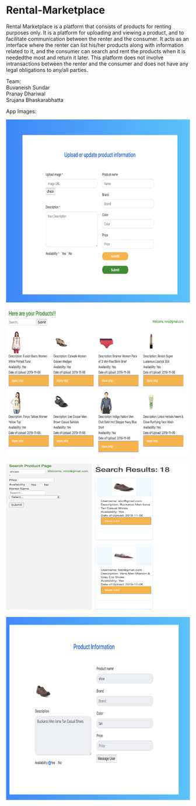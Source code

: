 # Rental-Marketplace

Rental Marketplace is a platform that consists of products for renting purposes only. It is a platform for uploading and viewing a product, and to facilitate communication between the renter and the consumer. It acts as an interface where the renter can list his/her products along with information related to it, and the consumer can search and rent the products when it is neededthe most and return it later. This platform does not involve intransactions between the renter and the consumer and does not have any legal obligations to any/all parties. <br>

Team: <br>
Buvaneish Sundar <br>
Pranay Dhariwal <br>
Srujana Bhaskarabhatta <br>


App Images:

<img src = "a.png" height = 500 width = 700> <br> <br>
<img src = "c.png" height = 400 width = 700> <br> <br>
<img src = "d.png" height = 400 width = 500> <br> <br>
<img src = "e.png" height = 500 width = 700> <br> <br>
